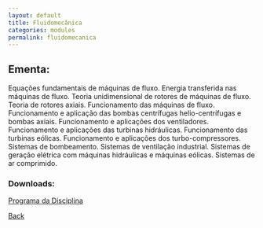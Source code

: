 ```yaml
---
layout: default
title: Fluidomecânica
categories: modules
permalink: fluidomecanica
---
```


##  Ementa:

Equações fundamentais de máquinas de fluxo. Energia transferida nas máquinas de fluxo. Teoria
unidimensional de rotores de máquinas de fluxo. Teoria de rotores axiais. Funcionamento das
máquinas de fluxo. Funcionamento e aplicação das bombas centrífugas helio-centrífugas e bombas
axiais. Funcionamento e aplicações dos ventiladores. Funcionamento e aplicações das turbinas
hidráulicas. Funcionamento das turbinas eólicas. Funcionamento e aplicações dos
turbo-compressores. Sistemas de bombeamento. Sistemas de ventilação industrial. Sistemas de
geração elétrica com máquinas hidráulicas e máquinas eólicas. Sistemas de ar comprimido.

### Downloads:
[Programa da Disciplina](/fluidomecanica/FENG-PUCRS.ProgramasDeDisciplinas.4446J02.Vigente.2005-1a2017-2.pdf)

[Back]({{site.url}})
